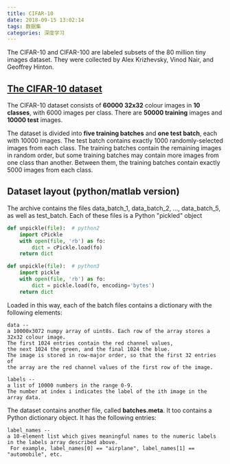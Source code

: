 ```yaml
---
title: CIFAR-10
date: 2018-09-15 13:02:14
tags: 数据集
categories: 深度学习
---
```

The CIFAR-10 and CIFAR-100 are labeled subsets of the 80 million tiny images dataset. They were collected by Alex Krizhevsky, Vinod Nair, and Geoffrey Hinton.

## [The CIFAR-10 dataset](http://www.cs.toronto.edu/~kriz/cifar.html)

The CIFAR-10 dataset consists of **60000 32x32** colour images in **10 classes**, with 6000 images per class. There are **50000 training** images and **10000 test** images.

The dataset is divided into **five training batches** and **one test batch**, each with 10000 images. The test batch contains exactly 1000 randomly-selected images from each class. The training batches contain the remaining images in random order, but some training batches may contain more images from one class than another. Between them, the training batches contain exactly 5000 images from each class.

## Dataset layout (python/matlab version)

The archive contains the files data_batch_1, data_batch_2, ..., data_batch_5, as well as test_batch. Each of these files is a Python "pickled" object

```python
def unpickle(file):  # python2
    import cPickle
    with open(file, 'rb') as fo:
        dict = cPickle.load(fo)
    return dict

def unpickle(file):  # python3
    import pickle
    with open(file, 'rb') as fo:
        dict = pickle.load(fo, encoding='bytes')
    return dict
```

Loaded in this way, each of the batch files contains a dictionary with the following elements:

    data --
    a 10000x3072 numpy array of uint8s. Each row of the array stores a 32x32 colour image.
    The first 1024 entries contain the red channel values,
    the next 1024 the green, and the final 1024 the blue.
    The image is stored in row-major order, so that the first 32 entries of
    the array are the red channel values of the first row of the image.

    labels --
    a list of 10000 numbers in the range 0-9.
    The number at index i indicates the label of the ith image in the array data.

The dataset contains another file, called **batches.meta**. It too contains a Python dictionary object. It has the following entries:

    label_names --
    a 10-element list which gives meaningful names to the numeric labels in the labels array described above.
     For example, label_names[0] == "airplane", label_names[1] == "automobile", etc.
